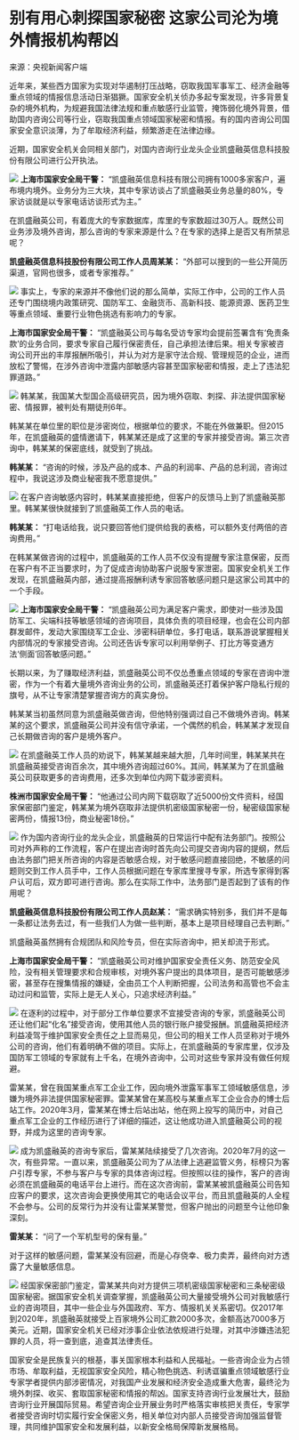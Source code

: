 # 别有用心刺探国家秘密 这家公司沦为境外情报机构帮凶

来源：央视新闻客户端

近年来，某些西方国家为实现对华遏制打压战略，窃取我国军事军工、经济金融等重点领域的情报信息活动日渐猖獗。国家安全机关侦办多起专案发现，许多背景复杂的境外机构，为规避我国法律法规和重点敏感行业监管，掩饰弱化境外背景，借助国内咨询公司等行业，窃取我国重点领域国家秘密和情报。有的国内咨询公司国家安全意识淡薄，为了牟取经济利益，频繁游走在法律边缘。

近期，国家安全机关会同相关部门，对国内咨询行业龙头企业凯盛融英信息科技股份有限公司进行公开执法。

![](https://inews.gtimg.com/om_bt/O0sFM_MFV8Dv_mWDUYcyGnmbK3mtcMwPvtw3Bxi7FZyYIAA/1000)
**上海市国家安全局干警：**
“凯盛融英信息科技有限公司拥有1000多家客户，遍布境内境外。业务分为三大块，其中专家访谈占了凯盛融英业务总量的80%，专家访谈就是以专家电话访谈形式为主。”

在凯盛融英公司，有着庞大的专家数据库，库里的专家数超过30万人。既然公司业务涉及境外咨询，那么咨询的专家来源是什么？在专家的选择上是否又有所禁忌呢？

**凯盛融英信息科技股份有限公司工作人员周某某：** “外部可以搜到的一些公开简历渠道，官网也很多，或者专家推荐。”

![](https://inews.gtimg.com/om_bt/Oi9ZKy0z6I72kLp8hfXmB_JGMOBA_SZztCiWgQce4yw8EAA/1000)
事实上，专家的来源并不像他们说的那么简单，实际工作中，公司的工作人员还专门围绕境内政策研究、国防军工、金融货币、高新科技、能源资源、医药卫生等重点领域、重要行业物色挑选有影响力的专家。

**上海市国家安全局干警：**
“凯盛融英公司与每名受访专家均会提前签署含有‘免责条款’的业务合同，要求专家自己履行保密责任，自己承担法律后果。相关专家被咨询公司开出的丰厚报酬所吸引，并认为对方是家守法合规、管理规范的企业，进而放松了警惕，在涉外咨询中泄露内部敏感内容甚至国家秘密和情报，走上了违法犯罪道路。”

![](https://inews.gtimg.com/om_bt/OnlLILTI5G9-aN4wHY9LADkTyNuJ7Icni7EDz0wrprBrsAA/1000)
韩某某，我国某大型国企高级研究员，因为境外窃取、刺探、非法提供国家秘密、情报罪，被判处有期徒刑6年。

韩某某在单位里的职位是涉密岗位，根据单位的要求，不能在外做兼职。但2015年，在凯盛融英的盛情邀请下，韩某某还是成了这里的专家并接受咨询。第三次咨询中，韩某某的保密底线，就受到了挑战。

**韩某某：** “咨询的时候，涉及产品的成本、产品的利润率、产品的总利润，咨询过程中，我说这涉及商业秘密我不愿意提供。”

![](https://inews.gtimg.com/om_bt/OYZUQ4w7xcFBA-XbbengRmUiDiqNpBdgtc3z5tBSXfLLoAA/1000)
在客户咨询敏感内容时，韩某某直接拒绝，但客户的反馈马上到了凯盛融英那里。韩某某很快就接到了凯盛融英工作人员的电话。

**韩某某：** “打电话给我，说只要回答他们提供给我的表格，可以额外支付两倍的咨询费用。”

在韩某某做咨询的过程中，凯盛融英的工作人员不仅没有提醒专家注意保密，反而在客户有不正当要求时，为了促成咨询协助客户说服专家泄密。国家安全机关工作发现，在凯盛融英内部，通过提高报酬利诱专家回答敏感问题只是这家公司其中的一个手段。

![](https://inews.gtimg.com/om_bt/O7GgFELcIoCUAPb90iaa2hNmI2tPWyiZNYagQlD61BUZ4AA/1000)
**上海市国家安全局干警：**
“凯盛融英公司为满足客户需求，即使对一些涉及国防军工、尖端科技等敏感领域的咨询项目，具体负责的项目经理，也会在公司内部群发邮件，发动大家围绕军工企业、涉密科研单位，多打电话，联系游说掌握相关内部情况的专家接受咨询。公司还告诉专家可以利用举例子、打比方等变通方法‘侧面’回答敏感问题。”

长期以来，为了赚取经济利益，凯盛融英公司不仅怂恿重点领域的专家在咨询中泄密，作为一个有着大量境外咨询业务的公司，凯盛融英还打着保护客户隐私行规的旗号，从不让专家清楚掌握咨询方的真实身份。

韩某某当初虽然同意为凯盛融英做咨询，但他特别强调过自己不做境外咨询。韩某某的这个要求，凯盛融英公司并没有信守承诺，一个偶然的机会，韩某某才发现自己长期做咨询的客户是境外客户。

![](https://inews.gtimg.com/om_bt/OovvCcSI6A2ph5B3IgArDXVcfetIwXQ9-iYdihM1nemh0AA/1000)
在凯盛融英工作人员的劝说下，韩某某越来越大胆，几年时间里，韩某某共在凯盛融英接受咨询百余次，其中境外咨询超过60%。其间，韩某某为了在凯盛融英公司获取更多的咨询费用，还多次到单位内网下载涉密资料。

**株洲市国家安全局干警：**
“他通过公司内网下载窃取了近5000份文件资料，经国家保密部门鉴定，韩某某为境外窃取非法提供机密级国家秘密一份，秘密级国家秘密两份，情报13份，商业秘密18份。”

![](https://inews.gtimg.com/om_bt/OYdQc8wpXpAVdZYUPO6XLFm6u2eCEM_ch4TQk0QWXFW5IAA/1000)
作为国内咨询行业的龙头企业，凯盛融英的日常运行中配有法务部门。按照公司对外声称的工作流程，客户在提出咨询时首先向公司提交咨询内容的提纲，然后由法务部门把关所咨询的内容是否敏感合规，对于敏感问题直接回绝，不敏感的问题则交到工作人员手中，工作人员根据问题在专家库里搜寻专家，所选专家得到客户认可后，双方即可进行咨询。那么在实际工作中，法务部门是否起到了该有的作用呢？

**凯盛融英信息科技股份有限公司工作人员赵某：** “需求确实特别多，我们并不是每一条都让法务去过，有一些我们人为做一些判断，基本上是项目经理自己去判断。”

凯盛融英虽然拥有合规团队和风险专员，但在实际咨询中，把关却流于形式。

**上海市国家安全局干警：**
“凯盛融英公司对维护国家安全责任义务、防范安全风险，没有相关管理要求和合规审核，对境外客户提出的具体项目，是否可能敏感涉密，甚至存在搜集情报的嫌疑，全由员工个人判断把握，公司法务和高管也不会主动过问和监管，实际上是无人关心，只追求经济利益。”

![](https://inews.gtimg.com/om_bt/OX0OjymTtDzFi7sloJ9hO0sColdwSnPkXYpZwCGysw644AA/1000)
在逐利的过程中，对于部分工作单位要求不宜接受咨询的专家，凯盛融英公司还让他们起“化名”接受咨询，使用其他人员的银行账户接受报酬。凯盛融英把经济利益凌驾于维护国家安全责任之上显而易见，但公司的相关工作人员坚称对于境外公司的咨询，他们有着明确不做的项目。实际上，在凯盛融英的专家库里，仅涉及国防军工领域的专家就有上千名，在境外咨询中，公司对这些专家并没有做任何规避。

雷某某，曾在我国某重点军工企业工作，因向境外泄露军事军工领域敏感信息，涉嫌为境外非法提供国家秘密罪。雷某某曾在某高校与某重点军工企业合办的博士后站工作。2020年3月，雷某某在博士后站出站，他在网上投写的简历中，对自己重点军工企业的工作经历进行了详细的描述，这让他成功进入凯盛融英公司的视野，并成为这里的咨询专家。

![](https://inews.gtimg.com/om_bt/ON9edYrOcXygFA_NIdF_5XysUYtQvWc5K4Eksi_RtKjKgAA/1000)
成为凯盛融英的咨询专家后，雷某某陆续接受了几次咨询。2020年7月的这一次，有些异常。一直以来，凯盛融英公司为了从法律上逃避监管义务，标榜只为客户引荐专家，不参与客户与专家的具体咨询过程。但按照以往的操作，客户的咨询必须在凯盛融英的电话平台上进行。而在这次咨询前，雷某某被凯盛融英公司告知应客户的要求，这次咨询会更换使用其它的电话会议平台，而且凯盛融英的人全程不会参与。公司的反常行为并没有让雷某某警觉，但客户抛出的问题至今让他印象深刻。

**雷某某：** “问了一个军机型号的保有量。”

对于这样的敏感问题，雷某某没有回避，而是心存侥幸、极力卖弄，最终向对方透露了大量敏感信息。

![](https://inews.gtimg.com/om_bt/OpM3UgGR2EK1u2bGmuO6K_hJQ3eUHkcRSfLauGfFhWTWIAA/1000)
经国家保密部门鉴定，雷某某共向对方提供三项机密级国家秘密和三条秘密级国家秘密。据国家安全机关调查掌握，凯盛融英公司大量接受境外公司对我敏感行业的咨询项目，其中一些企业与外国政府、军方、情报机关关系密切。仅2017年到2020年，凯盛融英就接受上百家境外公司汇款2000多次，金额高达7000多万美元。近期，国家安全机关已经对涉事企业依法依规进行处理，对其中涉嫌违法犯罪的人员，将一查到底，追查其法律责任。

国家安全是民族复兴的根基，事关国家根本利益和人民福祉。一些咨询企业为占领市场、牟取利益，无视国家安全风险，精心物色挑选、利诱诓骗重点领域敏感行业专家学者提供内部涉密情况，对我国产业发展和经济安全造成重大危害，最终沦为境外刺探、收买、套取国家秘密和情报的帮凶。国家支持咨询行业发展壮大，鼓励咨询行业开展国际贸易。希望咨询企业开展业务时严格落实审核把关责任，专家学者接受咨询时切实履行安全保密义务，相关单位对内部人员接受咨询加强监督管理，共同维护国家安全和发展利益，以新安全格局保障新发展格局。

